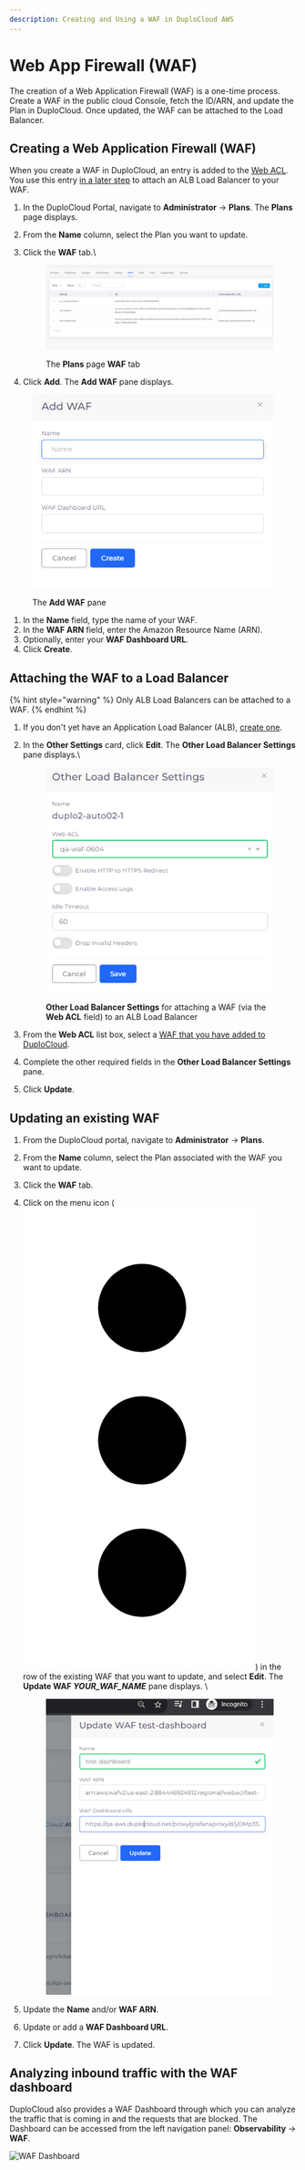 ```yaml
---
description: Creating and Using a WAF in DuploCloud AWS
---
```


# Web App Firewall (WAF)

The creation of a Web Application Firewall (WAF) is a one-time process. Create a WAF in the public cloud Console, fetch the ID/ARN, and update the Plan in DuploCloud. Once updated, the WAF can be attached to the Load Balancer.&#x20;

## Creating a Web Application Firewall (WAF)

When you create a WAF in DuploCloud, an entry is added to the [Web ACL](https://docs.aws.amazon.com/waf/latest/developerguide/web-acl.html). You use this entry [in a later step](web-application-firewall-waf.md#attaching-the-waf-to-a-load-balancer) to attach an ALB Load Balancer to your WAF.

1. In the DuploCloud Portal, navigate to **Administrator** -> **Plans**. The **Plans** page displays.
2. From the **Name** column, select the Plan you want to update.
3.  Click the **WAF** tab.\


    <figure><img src="../../.gitbook/assets/WAF details new.png" alt=""><figcaption><p>The <strong>Plans</strong> page <strong>WAF</strong> tab</p></figcaption></figure>
4. Click **Add**. The **Add WAF** pane displays.

<div align="left"><figure><img src="../../.gitbook/assets/Screenshot (456).png" alt=""><figcaption><p>The <strong>Add WAF</strong> pane</p></figcaption></figure></div>

1. In the **Name** field, type the name of your WAF.
2. In the **WAF ARN** field, enter the Amazon Resource Name (ARN).
3. Optionally, enter your **WAF Dashboard URL**.
4. Click **Create**.

## Attaching the WAF to a Load Balancer

{% hint style="warning" %}
Only ALB Load Balancers can be attached to a WAF.
{% endhint %}

1. If you don't yet have an Application Load Balancer (ALB), [create one](load-balancers/#adding-a-load-balancer).
2.  In the **Other Settings** card, click **Edit**. The **Other Load Balancer Settings** pane displays.\


    <div align="left"><figure><img src="../../.gitbook/assets/AWS_LB_WAF_Attach.png" alt=""><figcaption><p><strong>Other Load Balancer Settings</strong> for attaching a WAF (via the <strong>Web ACL</strong> field) to an ALB Load Balancer<br></p></figcaption></figure></div>
3. From the **Web ACL** list box, select a [WAF that you have added to DuploCloud](web-application-firewall-waf.md#creating-a-web-application-firewall-waf).&#x20;
4. Complete the other required fields in the **Other Load Balancer Settings** pane.
5. Click **Update**.

## Updating an existing WAF <a href="#id-1-toc-title" id="id-1-toc-title"></a>

1. From the DuploCloud portal, navigate to **Administrator** -> **Plans**.
2. From the **Name** column, select the Plan associated with the WAF you want to update.
3. Click the **WAF** tab.&#x20;
4.  Click on the menu icon (<img src="../../.gitbook/assets/menu icon.png" alt="" data-size="line">) in the row of the existing WAF that you want to update, and select **Edit**. The **Update WAF&#x20;**_**YOUR\_WAF\_NAME**_ pane displays. \


    <div align="left"><figure><img src="../../.gitbook/assets/updating WAF.png" alt=""><figcaption></figcaption></figure></div>
5. Update the **Name** and/or **WAF ARN**.
6. Update or add a **WAF Dashboard URL**.&#x20;
7. Click **Update**. The WAF is updated.&#x20;

## Analyzing inbound traffic with the WAF dashboard <a href="#id-1-toc-title" id="id-1-toc-title"></a>

DuploCloud also provides a WAF Dashboard through which you can analyze the traffic that is coming in and the requests that are blocked. The Dashboard can be accessed from the left navigation panel: **Observability** -> **WAF**.

![WAF Dashboard](<../../.gitbook/assets/waf (1).png>)
